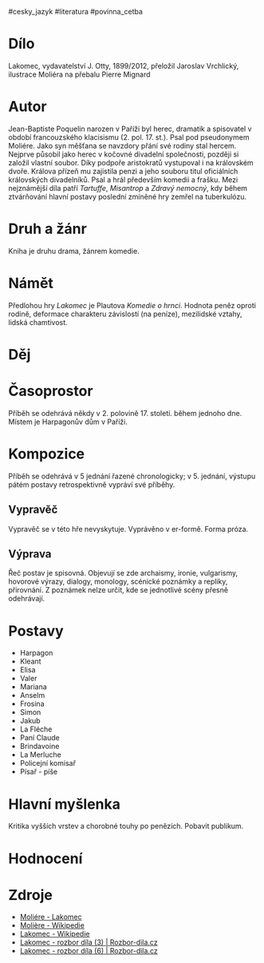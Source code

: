 #cesky_jazyk #literatura #povinna_cetba
# Dílo
Lakomec, vydavatelství J. Otty, 1899/2012, přeložil Jaroslav Vrchlický, ilustrace Moliéra na přebalu Pierre Mignard
# Autor
Jean-Baptiste Poquelin narozen v Paříži byl herec, dramatik a spisovatel v období francouzského klacisismu (2. pol. 17. st.). Psal pod pseudonymem Moliére. Jako syn měšťana se navzdory přání své rodiny stal hercem. Nejprve působil jako herec v kočovné divadelní společnosti, později si založil vlastní soubor. Díky podpoře aristokratů vystupoval i na královském dvoře. Králova přízeň mu zajistila penzi a jeho souboru titul oficiálních královských divadelníků. Psal a hrál především komedii a frašku. Mezi nejznámější díla patří *Tartuffe*, *Misantrop* a *Zdravý nemocný*, kdy během ztvárňování hlavní postavy poslední zmíněné hry zemřel na tuberkulózu.
# Druh a žánr
Kniha je druhu drama, žánrem komedie.
# Námět
Předlohou hry *Lakomec* je Plautova *Komedie o hrnci*. Hodnota peněz oproti rodině, deformace charakteru závislostí (na peníze), mezilidské vztahy, lidská chamtivost.
# Děj

# Časoprostor
Příběh se odehrává někdy v 2. polovině 17. století. během jednoho dne. Místem je Harpagonův dům v Paříži.
# Kompozice
Příběh se odehrává v 5 jednání řazené chronologicky; v 5. jednání, výstupu pátém postavy retrospektivně vypráví své příběhy.
## Vypravěč
Vypravěč se v této hře nevyskytuje. Vyprávěno v er-formě. Forma próza.
## Výprava
Řeč postav je spisovná. Objevují se zde archaismy, ironie, vulgarismy, hovorové výrazy, dialogy, monology, scénické poznámky a repliky, přirovnání. Z poznámek nelze určit, kde se jednotlivé scény přesně odehrávají.
# Postavy
* Harpagon
* Kleant
* Elisa
* Valer
* Mariana
* Anselm
* Frosina
* Simon
* Jakub
* La Fléche
* Paní Claude
* Brindavoine
* La Merluche
* Policejní komisař
* Písař - píše
# Hlavní myšlenka
Kritika vyšších vrstev a chorobné touhy po penězích. Pobavit publikum.
# Hodnocení

# Zdroje
* [Moliére - Lakomec]([Moliére_Lakomec.pdf](https://prumkadc.sharepoint.com/:b:/r/sites/E3B-2023-JL-Wikopie/Vukov%20materily/Maturitn%C3%AD%20%C4%8Detba/I.%20Sv%C4%9Btov%C3%A1%20a%20%C4%8Desk%C3%A1%20literatura%20do%20konce%2018.%20stolet%C3%AD/Moli%C3%A9re_Lakomec.pdf?csf=1&web=1&e=lFbvny))
* [Molière - Wikipedie](https://cs.wikipedia.org/wiki/Moli%C3%A8re)
* [Lakomec - Wikipedie](https://cs.wikipedia.org/wiki/Lakomec)
* [Lakomec - rozbor díla (3) | Rozbor-dila.cz](https://rozbor-dila.cz/lakomec-rozbor-dila-k-maturite-3/)
* [Lakomec - rozbor díla (6) | Rozbor-dila.cz](https://rozbor-dila.cz/lakomec-rozbor-dila-k-maturite-19/)